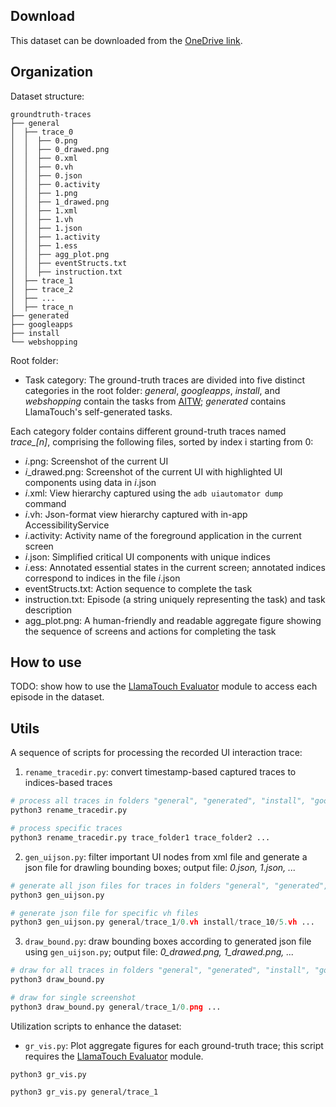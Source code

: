 ## Download

This dataset can be downloaded from the [OneDrive link](https://bupteducn-my.sharepoint.com/:u:/g/personal/li_zhang_bupt_edu_cn/EQggNRdjPXBDoWZ7wiMWXrkBAESYZYqciwtbaKmoYXkZ7g?e=muvel0).

## Organization

Dataset structure:

```
groundtruth-traces
├── general
│  ├── trace_0
│  │  ├── 0.png
│  │  ├── 0_drawed.png
│  │  ├── 0.xml
│  │  ├── 0.vh
│  │  ├── 0.json
│  │  ├── 0.activity
│  │  ├── 1.png
│  │  ├── 1_drawed.png
│  │  ├── 1.xml
│  │  ├── 1.vh
│  │  ├── 1.json
│  │  ├── 1.activity
│  │  ├── 1.ess
│  │  ├── agg_plot.png
│  │  ├── eventStructs.txt
│  │  ├── instruction.txt
│  ├── trace_1
│  ├── trace_2
│  ├── ...
│  ├── trace_n
├── generated
├── googleapps
├── install
└── webshopping
```

Root folder:

- Task category: The ground-truth traces are divided into five distinct categories in the root folder: 
*general*, *googleapps*, *install*, and *webshopping* contain the tasks from [AITW](https://arxiv.org/abs/2307.10088); *generated* contains LlamaTouch's self-generated tasks.

Each category folder contains different ground-truth traces named *trace_[n]*, comprising the following files, sorted by index i starting from 0:

- *i*.png: Screenshot of the current UI
- *i*_drawed.png: Screenshot of the current UI with highlighted UI components using data in *i*.json
- *i*.xml: View hierarchy captured using the `adb uiautomator dump` command
- *i*.vh: Json-format view hierarchy captured with in-app AccessibilityService
- *i*.activity: Activity name of the foreground application in the current screen
- *i*.json: Simplified critical UI components with unique indices
- *i*.ess: Annotated essential states in the current screen; annotated indices correspond to indices in the file *i*.json
- eventStructs.txt: Action sequence to complete the task
- instruction.txt: Episode (a string uniquely representing the task) and task description
- agg_plot.png: A human-friendly and readable aggregate figure showing the sequence of screens and actions for completing the task


## How to use

TODO: show how to use the [LlamaTouch Evaluator](https://github.com/LlamaTouch/Evaluator) module to access each episode in the dataset.

## Utils

A sequence of scripts for processing the recorded UI interaction trace:

1. `rename_tracedir.py`: convert timestamp-based captured traces to indices-based traces

```python
# process all traces in folders "general", "generated", "install", "googleapps", "webshopping"
python3 rename_tracedir.py

# process specific traces
python3 rename_tracedir.py trace_folder1 trace_folder2 ...
```

2. `gen_uijson.py`: filter important UI nodes from xml file and generate a json file for drawling bounding boxes; output file: *0.json, 1.json, ...*

```python
# generate all json files for traces in folders "general", "generated", "install", "googleapps", "webshopping"
python3 gen_uijson.py

# generate json file for specific vh files
python3 gen_uijson.py general/trace_1/0.vh install/trace_10/5.vh ...
```

3. `draw_bound.py`: draw bounding boxes according to generated json file using `gen_uijson.py`; output file: *0_drawed.png, 1_drawed.png, ...*

```python
# draw for all traces in folders "general", "generated", "install", "googleapps", "webshopping"
python3 draw_bound.py

# draw for single screenshot
python3 draw_bound.py general/trace_1/0.png ...
```

Utilization scripts to enhance the dataset:

- `gr_vis.py`: Plot aggregate figures for each ground-truth trace; this script requires the [LlamaTouch Evaluator](https://github.com/LlamaTouch/Evaluator) module.

```python3
python3 gr_vis.py

python3 gr_vis.py general/trace_1
```

